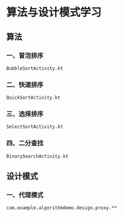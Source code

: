 # 算法与设计模式学习
## 算法
### 一、冒泡排序
    BubbleSortActivity.kt
### 二、快速排序
    QuickSortActivity.kt
### 三、选择排序
    SelectSortActivity.kt
### 四、二分查找
    BinarySearchActivity.kt
    
## 设计模式
### 一、代理模式
    com.example.algorithmdemo.design.proxy.**






